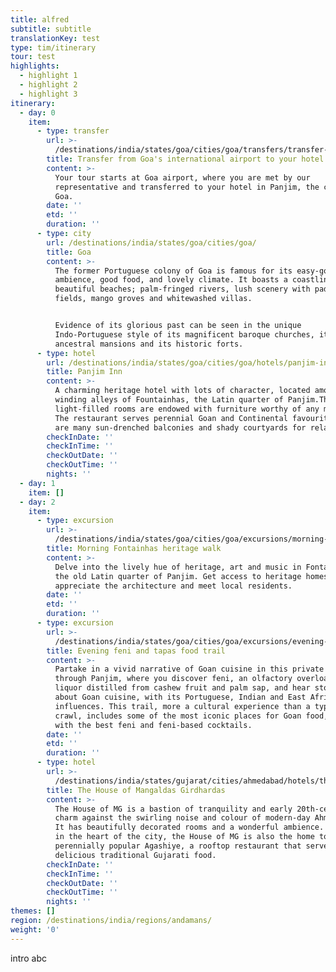 ```yaml
---
title: alfred
subtitle: subtitle
translationKey: test
type: tim/itinerary
tour: test
highlights:
  - highlight 1
  - highlight 2
  - highlight 3
itinerary:
  - day: 0
    item:
      - type: transfer
        url: >-
          /destinations/india/states/goa/cities/goa/transfers/transfer-from-airport-to-hotel/
        title: Transfer from Goa's international airport to your hotel
        content: >-
          Your tour starts at Goa airport, where you are met by our
          representative and transferred to your hotel in Panjim, the capital of
          Goa.
        date: ''
        etd: ''
        duration: ''
      - type: city
        url: /destinations/india/states/goa/cities/goa/
        title: Goa
        content: >-
          The former Portuguese colony of Goa is famous for its easy-going
          ambience, good food, and lovely climate. It boasts a coastline with
          beautiful beaches; palm-fringed rivers, lush scenery with paddy
          fields, mango groves and whitewashed villas.


          Evidence of its glorious past can be seen in the unique
          Indo-Portuguese style of its magnificent baroque churches, its stately
          ancestral mansions and its historic forts.
      - type: hotel
        url: /destinations/india/states/goa/cities/goa/hotels/panjim-inn/
        title: Panjim Inn
        content: >-
          A charming heritage hotel with lots of character, located amongst the
          winding alleys of Fountainhas, the Latin quarter of Panjim.The
          light-filled rooms are endowed with furniture worthy of any museum.
          The restaurant serves perennial Goan and Continental favourites. There
          are many sun-drenched balconies and shady courtyards for relaxation.
        checkInDate: ''
        checkInTime: ''
        checkOutDate: ''
        checkOutTime: ''
        nights: ''
  - day: 1
    item: []
  - day: 2
    item:
      - type: excursion
        url: >-
          /destinations/india/states/goa/cities/goa/excursions/morning-fontainhas-heritage-walk/
        title: Morning Fontainhas heritage walk
        content: >-
          Delve into the lively hue of heritage, art and music in Fontainhas,
          the old Latin quarter of Panjim. Get access to heritage homes,
          appreciate the architecture and meet local residents.
        date: ''
        etd: ''
        duration: ''
      - type: excursion
        url: >-
          /destinations/india/states/goa/cities/goa/excursions/evening-private-feni-and-tapas-food-trail/
        title: Evening feni and tapas food trail
        content: >-
          Partake in a vivid narrative of Goan cuisine in this private trail
          through Panjim, where you discover feni, an olfactory overload of a
          liquor distilled from cashew fruit and palm sap, and hear stories
          about Goan cuisine, with its Portuguese, Indian and East African
          influences. This trail, more a cultural experience than a typical pub
          crawl, includes some of the most iconic places for Goan food, paired
          with the best feni and feni-based cocktails.
        date: ''
        etd: ''
        duration: ''
      - type: hotel
        url: >-
          /destinations/india/states/gujarat/cities/ahmedabad/hotels/the-house-of-mangaldas-girdhardas/
        title: The House of Mangaldas Girdhardas
        content: >-
          The House of MG is a bastion of tranquility and early 20th-century
          charm against the swirling noise and colour of modern-day Ahmedabad.
          It has beautifully decorated rooms and a wonderful ambience. Located
          in the heart of the city, the House of MG is also the home to the
          perennially popular Agashiye, a rooftop restaurant that serves
          delicious traditional Gujarati food.
        checkInDate: ''
        checkInTime: ''
        checkOutDate: ''
        checkOutTime: ''
        nights: ''
themes: []
region: /destinations/india/regions/andamans/
weight: '0'
---
```

intro abc
